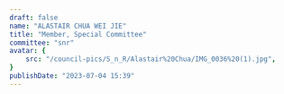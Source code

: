 ```yaml
---
draft: false
name: "ALASTAIR CHUA WEI JIE"
title: "Member, Special Committee"
committee: "snr"
avatar: {
    src: "/council-pics/S_n_R/Alastair%20Chua/IMG_0036%20(1).jpg",
}
publishDate: "2023-07-04 15:39"
---
```

